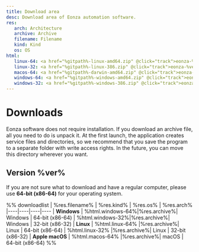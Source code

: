```yaml
---
title: Download area
desc: Download area of Eonza automation software.
res:
   arch: Architecture
   archive: Archive
   filename: Filename
   kind: Kind
   os: OS
html:
   linux-64: <a href="%gitpath%-linux-amd64.zip" @click="track">eonza-%ver%-linux-amd64.zip</a>
   linux-32: <a href="%gitpath%-linux-386.zip" @click="track">eonza-%ver%-linux-386.zip</a>
   macos-64: <a href="%gitpath%-darwin-amd64.zip" @click="track">eonza-%ver%-darwin-amd64.zip</a>
   windows-64: <a href="%gitpath%-windows-amd64.zip" @click="track">eonza-%ver%-windows-amd64.zip</a>
   windows-32: <a href="%gitpath%-windows-386.zip" @click="track">eonza-%ver%-windows-386.zip</a>
---
```

# Downloads

Eonza software does not require installation. If you download an archive file, all you need to do is unpack it. At the first launch, the application creates service files and directories, so we recommend that you save the program to a separate folder with write access rights. In the future, you can move this directory wherever you want.

## Version %ver%

If you are not sure what to download and have a regular computer, please use **64-bit (x86-64)** for your operating system.

%% downloadlist
| %res.filename% | %res.kind% | %res.os% | %res.arch%
|----|----|----|----
| **Windows**
| %html.windows-64%|%res.archive%| Windows | 64-bit (x86-64)
| %html.windows-32%|%res.archive%| Windows | 32-bit (x86-32)
| **Linux**
| %html.linux-64% |%res.archive%| Linux | 64-bit (x86-64)
| %html.linux-32% |%res.archive%| Linux | 32-bit (x86-32)
| **Apple macOS**
| %html.macos-64% |%res.archive%| macOS | 64-bit (x86-64)
%%
